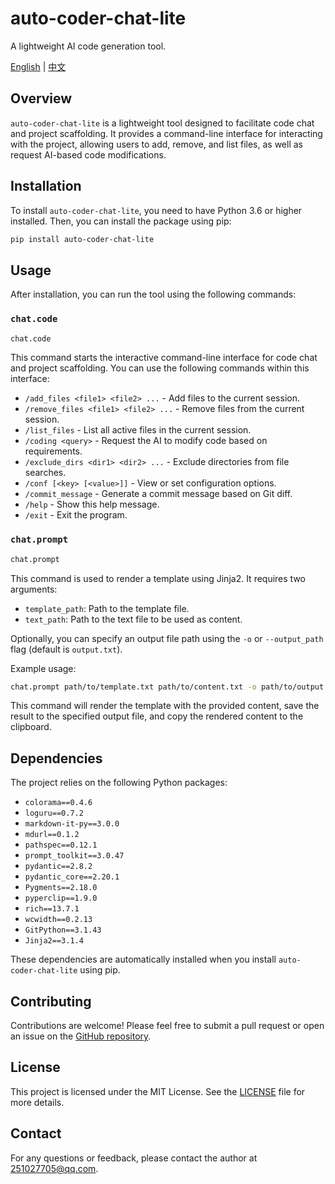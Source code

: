 # auto-coder-chat-lite

A lightweight AI code generation tool.

[English](./README.md) | [中文](./readme-cn.md)

## Overview

`auto-coder-chat-lite` is a lightweight tool designed to facilitate code chat and project scaffolding. It provides a command-line interface for interacting with the project, allowing users to add, remove, and list files, as well as request AI-based code modifications.

## Installation

To install `auto-coder-chat-lite`, you need to have Python 3.6 or higher installed. Then, you can install the package using pip:

```bash
pip install auto-coder-chat-lite
```

## Usage

After installation, you can run the tool using the following commands:

### `chat.code`

```bash
chat.code
```

This command starts the interactive command-line interface for code chat and project scaffolding. You can use the following commands within this interface:

- `/add_files <file1> <file2> ...` - Add files to the current session.
- `/remove_files <file1> <file2> ...` - Remove files from the current session.
- `/list_files` - List all active files in the current session.
- `/coding <query>` - Request the AI to modify code based on requirements.
- `/exclude_dirs <dir1> <dir2> ...` - Exclude directories from file searches.
- `/conf [<key> [<value>]]` - View or set configuration options.
- `/commit_message` - Generate a commit message based on Git diff.
- `/help` - Show this help message.
- `/exit` - Exit the program.

### `chat.prompt`

```bash
chat.prompt
```

This command is used to render a template using Jinja2. It requires two arguments:

- `template_path`: Path to the template file.
- `text_path`: Path to the text file to be used as content.

Optionally, you can specify an output file path using the `-o` or `--output_path` flag (default is `output.txt`).

Example usage:

```bash
chat.prompt path/to/template.txt path/to/content.txt -o path/to/output.txt
```

This command will render the template with the provided content, save the result to the specified output file, and copy the rendered content to the clipboard.

## Dependencies

The project relies on the following Python packages:

- `colorama==0.4.6`
- `loguru==0.7.2`
- `markdown-it-py==3.0.0`
- `mdurl==0.1.2`
- `pathspec==0.12.1`
- `prompt_toolkit==3.0.47`
- `pydantic==2.8.2`
- `pydantic_core==2.20.1`
- `Pygments==2.18.0`
- `pyperclip==1.9.0`
- `rich==13.7.1`
- `wcwidth==0.2.13`
- `GitPython==3.1.43`
- `Jinja2==3.1.4`

These dependencies are automatically installed when you install `auto-coder-chat-lite` using pip.

## Contributing

Contributions are welcome! Please feel free to submit a pull request or open an issue on the [GitHub repository](https://github.com/zt8989/auto-coder-chat-lite).

## License

This project is licensed under the MIT License. See the [LICENSE](LICENSE) file for more details.

## Contact

For any questions or feedback, please contact the author at [251027705@qq.com](mailto:251027705@qq.com).
